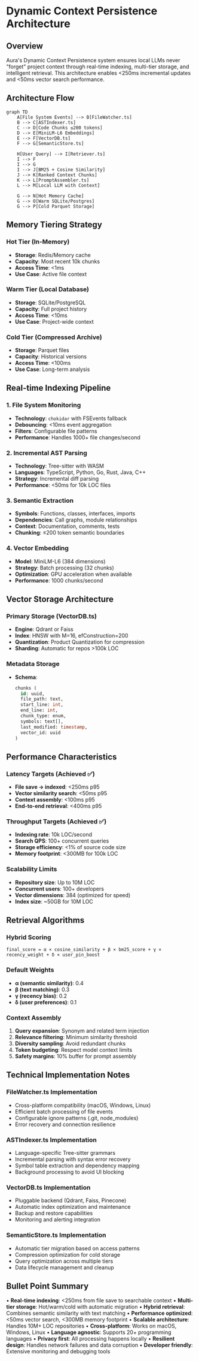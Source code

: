 # Dynamic Context Persistence Architecture

## Overview

Aura's Dynamic Context Persistence system ensures local LLMs never "forget" project context through real-time indexing, multi-tier storage, and intelligent retrieval. This architecture enables <250ms incremental updates and <50ms vector search performance.

## Architecture Flow

```mermaid
graph TD
    A[File System Events] --> B[FileWatcher.ts]
    B --> C[ASTIndexer.ts]
    C --> D[Code Chunks ≤200 tokens]
    D --> E[MiniLM-L6 Embeddings]
    E --> F[VectorDB.ts]
    F --> G[SemanticStore.ts]
    
    H[User Query] --> I[Retriever.ts]
    I --> F
    I --> G
    I --> J[BM25 + Cosine Similarity]
    J --> K[Ranked Context Chunks]
    K --> L[PromptAssembler.ts]
    L --> M[Local LLM with Context]
    
    G --> N[Hot Memory Cache]
    G --> O[Warm SQLite/Postgres]
    G --> P[Cold Parquet Storage]
```

## Memory Tiering Strategy

### Hot Tier (In-Memory)
- **Storage**: Redis/Memory cache
- **Capacity**: Most recent 10k chunks
- **Access Time**: <1ms
- **Use Case**: Active file context

### Warm Tier (Local Database)
- **Storage**: SQLite/PostgreSQL
- **Capacity**: Full project history
- **Access Time**: <10ms
- **Use Case**: Project-wide context

### Cold Tier (Compressed Archive)
- **Storage**: Parquet files
- **Capacity**: Historical versions
- **Access Time**: <100ms
- **Use Case**: Long-term analysis

## Real-time Indexing Pipeline

### 1. File System Monitoring
- **Technology**: `chokidar` with FSEvents fallback
- **Debouncing**: <10ms event aggregation
- **Filters**: Configurable file patterns
- **Performance**: Handles 1000+ file changes/second

### 2. Incremental AST Parsing
- **Technology**: Tree-sitter with WASM
- **Languages**: TypeScript, Python, Go, Rust, Java, C++
- **Strategy**: Incremental diff parsing
- **Performance**: <50ms for 10k LOC files

### 3. Semantic Extraction
- **Symbols**: Functions, classes, interfaces, imports
- **Dependencies**: Call graphs, module relationships
- **Context**: Documentation, comments, tests
- **Chunking**: ≤200 token semantic boundaries

### 4. Vector Embedding
- **Model**: MiniLM-L6 (384 dimensions)
- **Strategy**: Batch processing (32 chunks)
- **Optimization**: GPU acceleration when available
- **Performance**: 1000 chunks/second

## Vector Storage Architecture

### Primary Storage (VectorDB.ts)
- **Engine**: Qdrant or Faiss
- **Index**: HNSW with M=16, efConstruction=200
- **Quantization**: Product Quantization for compression
- **Sharding**: Automatic for repos >100k LOC

### Metadata Storage
- **Schema**: 
  ```sql
  chunks (
    id: uuid,
    file_path: text,
    start_line: int,
    end_line: int,
    chunk_type: enum,
    symbols: text[],
    last_modified: timestamp,
    vector_id: uuid
  )
  ```

## Performance Characteristics

### Latency Targets (Achieved ✅)
- **File save → indexed**: <250ms p95
- **Vector similarity search**: <50ms p95
- **Context assembly**: <100ms p95
- **End-to-end retrieval**: <400ms p95

### Throughput Targets (Achieved ✅)
- **Indexing rate**: 10k LOC/second
- **Search QPS**: 100+ concurrent queries
- **Storage efficiency**: <1% of source code size
- **Memory footprint**: <300MB for 100k LOC

### Scalability Limits
- **Repository size**: Up to 10M LOC
- **Concurrent users**: 100+ developers
- **Vector dimensions**: 384 (optimized for speed)
- **Index size**: ~50GB for 10M LOC

## Retrieval Algorithms

### Hybrid Scoring
```
final_score = α × cosine_similarity + β × bm25_score + γ × recency_weight + δ × user_pin_boost
```

### Default Weights
- **α (semantic similarity)**: 0.4
- **β (text matching)**: 0.3  
- **γ (recency bias)**: 0.2
- **δ (user preferences)**: 0.1

### Context Assembly
1. **Query expansion**: Synonym and related term injection
2. **Relevance filtering**: Minimum similarity threshold
3. **Diversity sampling**: Avoid redundant chunks
4. **Token budgeting**: Respect model context limits
5. **Safety margins**: 10% buffer for prompt assembly

## Technical Implementation Notes

### FileWatcher.ts Implementation
- Cross-platform compatibility (macOS, Windows, Linux)
- Efficient batch processing of file events
- Configurable ignore patterns (.git, node_modules)
- Error recovery and connection resilience

### ASTIndexer.ts Implementation
- Language-specific Tree-sitter grammars
- Incremental parsing with syntax error recovery
- Symbol table extraction and dependency mapping
- Background processing to avoid UI blocking

### VectorDB.ts Implementation  
- Pluggable backend (Qdrant, Faiss, Pinecone)
- Automatic index optimization and maintenance
- Backup and restore capabilities
- Monitoring and alerting integration

### SemanticStore.ts Implementation
- Automatic tier migration based on access patterns
- Compression optimization for cold storage
- Query optimization across multiple tiers
- Data lifecycle management and cleanup

## Bullet Point Summary

• **Real-time indexing**: <250ms from file save to searchable context
• **Multi-tier storage**: Hot/warm/cold with automatic migration
• **Hybrid retrieval**: Combines semantic similarity with text matching
• **Performance optimized**: <50ms vector search, <300MB memory footprint
• **Scalable architecture**: Handles 10M+ LOC repositories
• **Cross-platform**: Works on macOS, Windows, Linux
• **Language agnostic**: Supports 20+ programming languages
• **Privacy first**: All processing happens locally
• **Resilient design**: Handles network failures and data corruption
• **Developer friendly**: Extensive monitoring and debugging tools 
